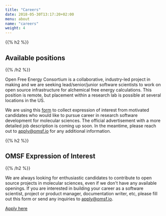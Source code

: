 ```yaml
---
title: "Careers"
date: 2018-05-30T13:17:20+02:00
menu: about
name: "careers"
weight: 4
---
```


{{% h2 %}}
## Available positions
{{% /h2 %}}

Open Free Energy Consortium is a collaborative, industry-led project in making and we are seeking lead/senior/junior software scientists to work on open source infrastructure for alchemical free energy calculations. This position is remote, but placement within a research lab is possible at several locations in the US.

We are using this [form](https://forms.gle/X82SUQUXUZ84munb8) to collect expression of interest from motivated candidates who would like to pursue career in research software development for molecular sciences. The official advertisement with a more detailed job description is coming up soon. In the meantime, please reach out to apply@omsf.io for any additional information.

{{% h2 %}}
## OMSF Expression of Interest
{{% /h2 %}}

We are always looking for enthusiastic candidates to contribute to open source projects in molecular sciences, even if we don&#39;t have any available openings. If you are interested in building your career as a software scientist, project or product manager, documentation writer, etc, please fill out this form or send any inquiries to apply@omsf.io.

[Apply here](https://forms.gle/ChzBhUWKBqVPk1QR7)
